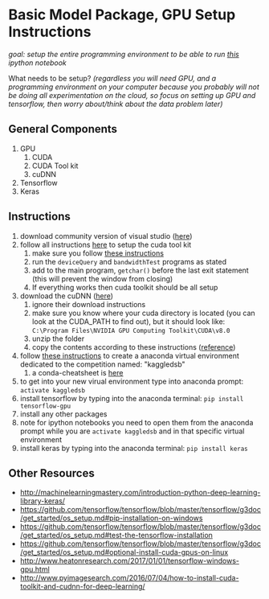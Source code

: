 # Basic Model Package, GPU Setup Instructions
*goal: setup the entire programming environment to be able to run [this](https://github.com/3-musketeers/kaggle-dsb/blob/master/pipeline/build-simple-model/rough-draft/u_net_segmentation_approach.ipynb) ipython notebook*

What needs to be setup?
*(regardless you will need GPU, and a programming environment on your computer because you probably will not be doing all experimentation on the cloud, so focus on setting up GPU and tensorflow, then worry about/think about the data problem later)*

## General Components 
1. GPU 
   1. CUDA
   2. CUDA Tool kit
   3. cuDNN
2. Tensorflow
3. Keras

## Instructions
1. download community version of visual studio ([here](https://www.visualstudio.com/downloads/))
2. follow all instructions [here](http://docs.nvidia.com/cuda/cuda-installation-guide-microsoft-windows/#verify-installation) to setup the cuda tool kit
   1. make sure you follow [these instructions](http://docs.nvidia.com/cuda/cuda-installation-guide-microsoft-windows/#compiling-examples)
   2. run the `deviceQuery` and `bandwidthTest` programs as stated
   3. add to the main program, `getchar()` before the last exit statement (this will prevent the window from closing)
   4. If everything works then cuda toolkit should be all setup
3. download the cuDNN ([here](https://developer.nvidia.com/rdp/cudnn-download))
   1. ignore their download instructions
   2. make sure you know where your cuda directory is located (you can look at the CUDA_PATH to find out), but it should look like: `C:\Program Files\NVIDIA GPU Computing Toolkit\CUDA\v8.0`
   3. unzip the folder
   4. copy the contents according to these instructions ([reference](http://stackoverflow.com/questions/36248056/how-to-setup-cudnn-with-theano-on-windows-7-64-bit))
4. follow [these instructions](http://www.heatonresearch.com/2017/01/01/tensorflow-windows-gpu.html) to create a anaconda virtual environment dedicated to the competition named: "kaggledsb"
   1. a conda-cheatsheet is [here](https://conda.io/docs/_downloads/conda-cheatsheet.pdf)
5. to get into your new virual environment type into anaconda prompt: `activate kaggledsb`
6. install tensorflow by typing into the anaconda terminal: `pip install tensorflow-gpu`
7. install any other packages
8. note for ipython notebooks you need to open them from the anaconda prompt while you are `activate kaggledsb` and in that specific virtual environment
5. install keras by typing into the anaconda terminal: `pip install keras`

## Other Resources
* http://machinelearningmastery.com/introduction-python-deep-learning-library-keras/
* https://github.com/tensorflow/tensorflow/blob/master/tensorflow/g3doc/get_started/os_setup.md#pip-installation-on-windows
* https://github.com/tensorflow/tensorflow/blob/master/tensorflow/g3doc/get_started/os_setup.md#test-the-tensorflow-installation
* https://github.com/tensorflow/tensorflow/blob/master/tensorflow/g3doc/get_started/os_setup.md#optional-install-cuda-gpus-on-linux
* http://www.heatonresearch.com/2017/01/01/tensorflow-windows-gpu.html
* http://www.pyimagesearch.com/2016/07/04/how-to-install-cuda-toolkit-and-cudnn-for-deep-learning/
